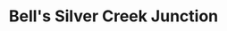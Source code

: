 ---
title: "Bell's Silver Creek Junction"
url: /park-city/bells-silver-creek-junction/
shop: Lebensmittel
---